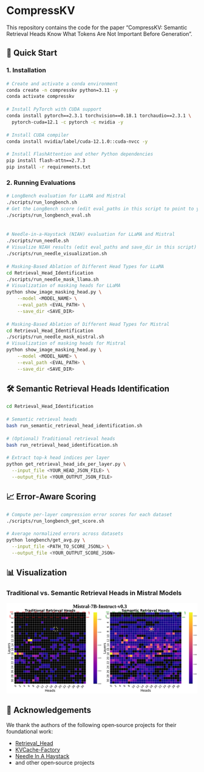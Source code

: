# CompressKV

This repository contains the code for the paper “CompressKV: Semantic Retrieval Heads Know What Tokens Are Not Important Before Generation”.

<!-- ## 📖 Paper

Read the full paper: [CompressKV (arXiv)](https://arxiv.org/abs/XXXX.XXXXX) -->

## 🚀 Quick Start

### 1. Installation

```bash
# Create and activate a conda environment
conda create -n compresskv python=3.11 -y
conda activate compresskv

# Install PyTorch with CUDA support
conda install pytorch==2.3.1 torchvision==0.18.1 torchaudio==2.3.1 \
  pytorch-cuda=12.1 -c pytorch -c nvidia -y

# Install CUDA compiler
conda install nvidia/label/cuda-12.1.0::cuda-nvcc -y

# Install FlashAttention and other Python dependencies
pip install flash-attn==2.7.3
pip install -r requirements.txt
```

### 2. Running Evaluations

```bash
# LongBench evaluation for LLaMA and Mistral
./scripts/run_longbench.sh
# Get the LongBench score (edit eval_paths in this script to point to your result files)
./scripts/run_longbench_eval.sh   


# Needle-in-a-Haystack (NIAH) evaluation for LLaMA and Mistral
./scripts/run_needle.sh
# Visualize NIAH results (edit eval_paths and save_dir in this script)
./scripts/run_needle_visualization.sh   

# Masking-Based Ablation of Different Head Types for LLaMA
cd Retrieval_Head_Identification
./scripts/run_needle_mask_llama.sh
# Visualization of masking heads for LLaMA
python show_image_masking_head.py \
    --model <MODEL_NAME> \
    --eval_path <EVAL_PATH> \
    --save_dir <SAVE_DIR>

# Masking-Based Ablation of Different Head Types for Mistral
cd Retrieval_Head_Identification
./scripts/run_needle_mask_mistral.sh
# Visualization of masking heads for Mistral
python show_image_masking_head.py \
    --model <MODEL_NAME> \
    --eval_path <EVAL_PATH> \
    --save_dir <SAVE_DIR>
```

## 🛠️ Semantic Retrieval Heads Identification

```bash
cd Retrieval_Head_Identification

# Semantic retrieval heads
bash run_semantic_retrieval_head_identification.sh

# (Optional) Traditional retrieval heads
bash run_retrieval_head_identification.sh

# Extract top‑k head indices per layer
python get_retrieval_head_idx_per_layer.py \
  --input_file <YOUR_HEAD_JSON_FILE> \
  --output_file <YOUR_OUTPUT_JSON_FILE>
```

## 📈 Error‑Aware Scoring

```bash
# Compute per-layer compression error scores for each dataset
./scripts/run_longbench_get_score.sh 

# Average normalized errors across datasets
python longbench/get_avg.py \
  --input_file <PATH_TO_SCORE_JSONL> \
  --output_file <YOUR_OUTPUT_SCORE_JSON>
```

## 📊 Visualization

### Traditional vs. Semantic Retrieval Heads in Mistral Models
<img src="visualizations/mistral_semantic_head.png" width="1000" alt="Traditional vs. Semantic Retrieval Heads"/>




## 🤝 Acknowledgements

We thank the authors of the following open‑source projects for their foundational work:

* [Retrieval\_Head](https://github.com/nightdessert/Retrieval_Head)
* [KVCache-Factory](https://github.com/Zefan-Cai/KVCache-Factory)
* [Needle In A Haystack](https://github.com/gkamradt/LLMTest_NeedleInAHaystack)
* and other open‑source projects